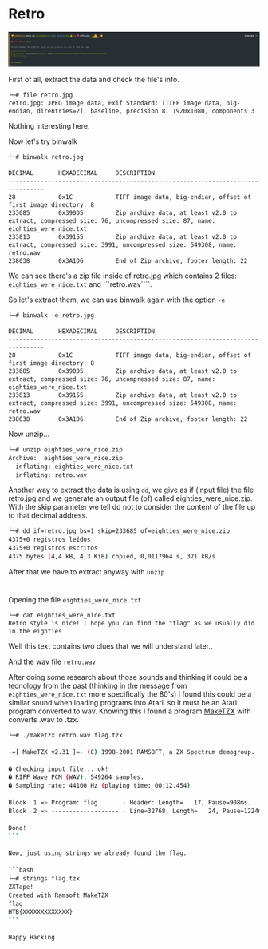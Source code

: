 # Retro

<img src="images/hackthebox.png">

First of all, extract the data and check the file's info.

```
└─# file retro.jpg
retro.jpg: JPEG image data, Exif Standard: [TIFF image data, big-endian, direntries=2], baseline, precision 8, 1920x1080, components 3
```
Nothing interesting here.

Now let's try binwalk

```
└─# binwalk retro.jpg

DECIMAL       HEXADECIMAL     DESCRIPTION
--------------------------------------------------------------------------------
28            0x1C            TIFF image data, big-endian, offset of first image directory: 8
233685        0x390D5         Zip archive data, at least v2.0 to extract, compressed size: 76, uncompressed size: 87, name: eighties_were_nice.txt
233813        0x39155         Zip archive data, at least v2.0 to extract, compressed size: 3991, uncompressed size: 549308, name: retro.wav
238038        0x3A1D6         End of Zip archive, footer length: 22
```

We can see there's a zip file inside of retro.jpg which contains 2 files: ```eighties_were_nice.txt``` and ```retro.wav````.

So let's extract them, we can use binwalk again with the option ```-e```

```
└─# binwalk -e retro.jpg    

DECIMAL       HEXADECIMAL     DESCRIPTION
--------------------------------------------------------------------------------
28            0x1C            TIFF image data, big-endian, offset of first image directory: 8
233685        0x390D5         Zip archive data, at least v2.0 to extract, compressed size: 76, uncompressed size: 87, name: eighties_were_nice.txt
233813        0x39155         Zip archive data, at least v2.0 to extract, compressed size: 3991, uncompressed size: 549308, name: retro.wav
238038        0x3A1D6         End of Zip archive, footer length: 22
```

Now unzip...

```bash
└─# unzip eighties_were_nice.zip 
Archive:  eighties_were_nice.zip
  inflating: eighties_were_nice.txt  
  inflating: retro.wav    
```

Another way to extract the data is using ```dd```, we give as if (input file) the file retro.jpg and we generate an output file (of) called eighties_were_nice.zip. With the skip parameter we tell dd not to consider the content of the file up to that decimal address.

```bash
└─# dd if=retro.jpg bs=1 skip=233685 of=eighties_were_nice.zip
4375+0 registros leídos
4375+0 registros escritos
4375 bytes (4,4 kB, 4,3 KiB) copied, 0,0117964 s, 371 kB/s
```

After that we have to extract anyway with ```unzip```

#

Opening the file ```eighties_were_nice.txt```

```
└─# cat eighties_were_nice.txt
Retro style is nice! I hope you can find the "flag" as we usually did in the eighties

```

Well this text contains two clues that we will understand later..

And the wav file ```retro.wav ```

After doing some research about those sounds and thinking it could be a tecnology from the past (thinking in the message from ```eighties_were_nice.txt``` more specifically the 80's)
I found this could be a similar sound when loading programs into Atari. so it must be an Atari program converted to wav.
Knowing this I found a program [MakeTZX](http://ramsoft.bbk.org.omegahg.com/maketzx.html) with converts .wav to .tzx.

````bash
└─# ./maketzx retro.wav flag.tzx

-=[ MakeTZX v2.31 ]=- (C) 1998-2001 RAMSOFT, a ZX Spectrum demogroup.

� Checking input file... ok!
� RIFF Wave PCM (WAV), 549264 samples.
� Sampling rate: 44100 Hz (playing time: 00:12.454)

Block  1 => Program: flag       - Header: Length=   17, Pause=908ms.   
Block  2 => ------------------- - Line=32768, Length=   24, Pause=1224ms.
                                                                       
Done!
```

Now, just using strings we already found the flag.

```bash
└─# strings flag.tzx
ZXTape!
Created with Ramsoft MakeTZX
flag
HTB{XXXXXXXXXXXXX}
```

Happy Hacking 
